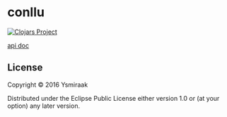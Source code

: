 # conllu

[![Clojars Project](https://img.shields.io/clojars/v/ysmiraak/conllu.svg)](https://clojars.org/ysmiraak/conllu)

[api doc](https://ysmiraak.github.io/conllu-clj/)

## License

Copyright © 2016 Ysmiraak

Distributed under the Eclipse Public License either version 1.0 or (at
your option) any later version.
